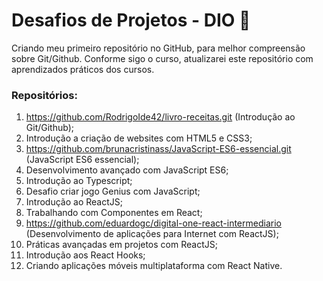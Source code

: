 # Desafios de Projetos - DIO 🚶

Criando meu primeiro repositório no GitHub, para melhor compreensão sobre Git/Github.
Conforme sigo o curso, atualizarei este repositório com aprendizados práticos dos cursos.

### Repositórios:

1. https://github.com/RodrigoIde42/livro-receitas.git (Introdução ao Git/Github);
2. Introdução a criação de websites com HTML5 e CSS3;
3. https://github.com/brunacristinass/JavaScript-ES6-essencial.git (JavaScript ES6 essencial);
4. Desenvolvimento avançado com JavaScript ES6;
5. Introdução ao Typescript;
6. Desafio criar jogo Genius com JavaScript;
7. Introdução ao ReactJS;
8. Trabalhando com Componentes em React;
9. https://github.com/eduardogc/digital-one-react-intermediario (Desenvolvimento de aplicações para Internet com ReactJS);
10. Práticas avançadas em projetos com ReactJS;
11. Introdução aos React Hooks;
12. Criando aplicações móveis multiplataforma com React Native.